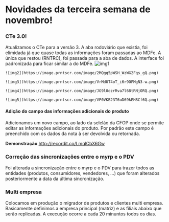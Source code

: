# Novidades da terceira semana de novembro!

### CTe 3.0!
Atualizamos o CTe para a versão 3. A aba rodoviário que existia, foi elimidada já que quase todas as informações foram passadas ao MDFe. A única que restou (RNTRC), foi passada para a aba de dados. A interface foi padronizada para ficar similar a do MDFe.
    ![img1](https://image.prntscr.com/image/5hGFTZWfTIyH-BXhR-WM8w.png)

    ![img2](https://image.prntscr.com/image/2MQgq5pWSH_WzWG2Fqs_gQ.png)

    ![img3](https://image.prntscr.com/image/VrMdUT4oT_i6r9OFMgN3-w.png)

    ![img4](https://image.prntscr.com/image/JG9l0ozrRva7l68tRNjORQ.png)

    ![img5](https://image.prntscr.com/image/VP0VKB23T6uD69kEH8Cf6Q.png)


#### Adição do campo das informações adicionais do produto
Adicionamos um novo campo, ao lado da selelão da CFOP onde se permite editar as informações adicionais do produto.
Por padrão este campo é preenchido com os dados da nota à ser devolvida ou retornada.

**Demonstração**
http://recordit.co/LmqlCbX6Gw


### Correção das sincronizações entre o myrp e o PDV
Foi alterada a sincronização entre o myrp e o PDV para trazer todos as entidades (produtos, consumidores, vendedores, ...) que foram alterados posteriormente a data da última sincronização.

### Multi empresa
Colocamos em produção o migrador de produtos e clientes multi empresa. Basicamente definimos a empresa principal (matriz) e as filiais abaixo que serão replicadas. A execução ocorre a cada 20 minuntos todos os dias.
